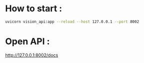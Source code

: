 # How to start :

```sh
uvicorn vision_api:app --reload --host 127.0.0.1 --port 8002

```

# Open API :

http://127.0.0.1:8002/docs
